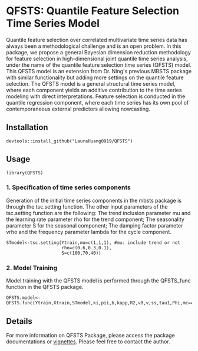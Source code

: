 # QFSTS: Quantile Feature Selection Time Series Model

Quantile feature selection over correlated multivariate time series data has always been a methodological challenge and is an open problem. In this package, we propose a general Bayesian dimension reduction methodology for feature selection in high-dimensional joint quantile time series analysis, under the name of the quantile feature selection time series (QFSTS) model. This QFSTS model is an extension from Dr. Ning's previous MBSTS package with similar functionality but adding more settings on the quantile feature selection. The QFSTS model is a general structural time series model, where each component yields an additive contribution to the time series modeling with direct interpretations. Feature selection is conducted in the quantile regression component, where each time series has its own pool of contemporaneous external predictors allowing nowcasting.

## Installation 

```{r install, tidy='formatR',eval=FALSE, echo=TRUE}
devtools::install_github("LauraHuang0919/QFSTS")
```

## Usage

```{r attach, echo=T, results='hide', message=F, warning=F, tidy='formatR'}
library(QFSTS)
```
### 1. Specification of time series components

Generation of the initial time series components in the mbsts package is through the tsc.setting function. The other input parameters of the tsc.setting function are the following: The trend inclusion parameter mu and the learning rate parameter rho for the trend component; The seasonality parameter S for the seasonal component; The damping factor parameter vrho and the frequency parameter lambda for the cycle component.

```{r conversion, tidy='formatR', tidy.opts=list(width.cutoff = 70),cache=T}
STmodel<-tsc.setting(Ytrain,mu=c(1,1,1), #mu: include trend or not
                     rho=c(0.6,0.3,0.1),
                     S=c(100,70,40))
```
### 2. Model Training

Model training with the QFSTS model is performed through the QFSTS_func function in the QFSTS package. 

```{r conversion, tidy='formatR', tidy.opts=list(width.cutoff = 70),cache=T}
QFSTS.model<-QFSTS.func(Ytrain,Xtrain,STmodel,ki,pii,b,kapp,R2,v0,v,ss,tau1,Phi,mc=40,burn=10)

```

## Details

For more information on QFSTS Package, please access the package documentations or [vignettes](https://github.com/LauraHuang0919/QFSTS/tree/main/vignette). Please feel free to contact the author.
